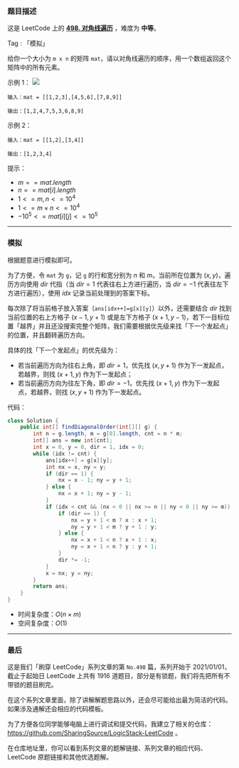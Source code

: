 ### 题目描述

这是 LeetCode 上的 **[498. 对角线遍历](https://leetcode.cn/problems/diagonal-traverse/solution/by-ac_oier-yw5x/)** ，难度为 **中等**。

Tag : 「模拟」



给你一个大小为 `m x n` 的矩阵 `mat`，请以对角线遍历的顺序，用一个数组返回这个矩阵中的所有元素。

示例 1：
![](https://assets.leetcode.com/uploads/2021/04/10/diag1-grid.jpg)
```
输入：mat = [[1,2,3],[4,5,6],[7,8,9]]

输出：[1,2,4,7,5,3,6,8,9]
```
示例 2：
```
输入：mat = [[1,2],[3,4]]

输出：[1,2,3,4]
```

提示：
* $m == mat.length$
* $n == mat[i].length$
* $1 <= m, n <= 10^4$
* $1 <= m \times n <= 10^4$
* $-10^5 <= mat[i][j] <= 10^5$

---

### 模拟

根据题意进行模拟即可。

为了方便，令 `mat` 为 `g`，记 `g` 的行和宽分别为 $n$ 和 $m$。当前所在位置为 $(x, y)$，遍历方向使用 $dir$ 代指（当 $dir = 1$ 代表往右上方进行遍历，当 $dir = -1$ 代表往左下方进行遍历），使用 $idx$ 记录当前处理到的答案下标。

每次除了将当前格子放入答案（`ans[idx++]=g[x][y]`）以外，还需要结合 $dir$ 找到当前位置的右上方格子 $(x - 1, y + 1)$ 或是左下方格子 $(x + 1, y - 1)$，若下一目标位置「越界」并且还没搜索完整个矩阵，我们需要根据优先级来找「下一个发起点」的位置，并且翻转遍历方向。

具体的找「下一个发起点」的优先级为：

* 若当前遍历方向为往右上角，即 $dir = 1$，优先找 $(x, y + 1)$ 作为下一发起点，若越界，则找 $(x + 1, y)$ 作为下一发起点；
* 若当前遍历方向为往左下角，即 $dir = -1$，优先找 $(x + 1, y)$ 作为下一发起点，若越界，则找 $(x, y + 1)$ 作为下一发起点。

代码：
```Java
class Solution {
    public int[] findDiagonalOrder(int[][] g) {
        int n = g.length, m = g[0].length, cnt = n * m;
        int[] ans = new int[cnt];
        int x = 0, y = 0, dir = 1, idx = 0;
        while (idx != cnt) {
            ans[idx++] = g[x][y];
            int nx = x, ny = y;
            if (dir == 1) {
                nx = x - 1; ny = y + 1;
            } else {
                nx = x + 1; ny = y - 1;
            }
            if (idx < cnt && (nx < 0 || nx >= n || ny < 0 || ny >= m)) {
                if (dir == 1) {
                    nx = y + 1 < m ? x : x + 1;
                    ny = y + 1 < m ? y + 1 : y;
                } else {
                    nx = x + 1 < n ? x + 1 : x;
                    ny = x + 1 < n ? y : y + 1;
                }
                dir *= -1;
            }
            x = nx; y = ny;
        }
        return ans;
    }
}
```
* 时间复杂度：$O(n \times m)$
* 空间复杂度：$O(1)$

---

### 最后

这是我们「刷穿 LeetCode」系列文章的第 `No.498` 篇，系列开始于 2021/01/01，截止于起始日 LeetCode 上共有 1916 道题目，部分是有锁题，我们将先把所有不带锁的题目刷完。

在这个系列文章里面，除了讲解解题思路以外，还会尽可能给出最为简洁的代码。如果涉及通解还会相应的代码模板。

为了方便各位同学能够电脑上进行调试和提交代码，我建立了相关的仓库：https://github.com/SharingSource/LogicStack-LeetCode 。

在仓库地址里，你可以看到系列文章的题解链接、系列文章的相应代码、LeetCode 原题链接和其他优选题解。

